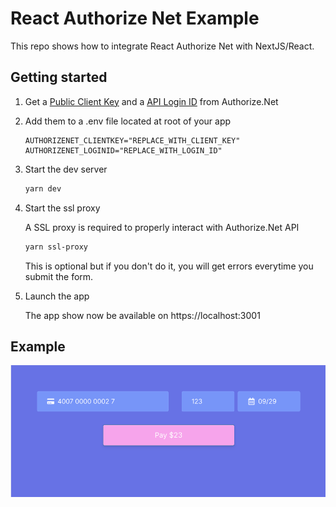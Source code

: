# React Authorize Net Example

This repo shows how to integrate React Authorize Net with NextJS/React.

## Getting started

1. Get a [Public Client Key](https://developer.authorize.net/api/reference/features/acceptjs.html#Generating_and_Using_the_Public_Client_Key)
   and a [API Login ID](https://support.authorize.net/knowledgebase/Knowledgearticle/?code=000001271) from Authorize.Net

2. Add them to a .env file located at root of your app

   ```env
   AUTHORIZENET_CLIENTKEY="REPLACE_WITH_CLIENT_KEY"
   AUTHORIZENET_LOGINID="REPLACE_WITH_LOGIN_ID"
   ```

3. Start the dev server

   ```bash
   yarn dev
   ```

4. Start the ssl proxy

   A SSL proxy is required to properly interact with Authorize.Net API

   ```bash
   yarn ssl-proxy
   ```

   This is optional but if you don't do it, you will get errors everytime you submit the form.

5. Launch the app

   The app show now be available on https://localhost:3001

## Example

![](./form_example.png)
